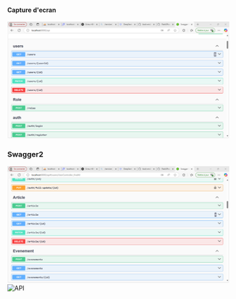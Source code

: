 #### Capture d'ecran
![API](Swagger.png)






### Swagger2
![API](swagger%202.png)
![API](Base%20de%20donn%C3%A9es.png)


